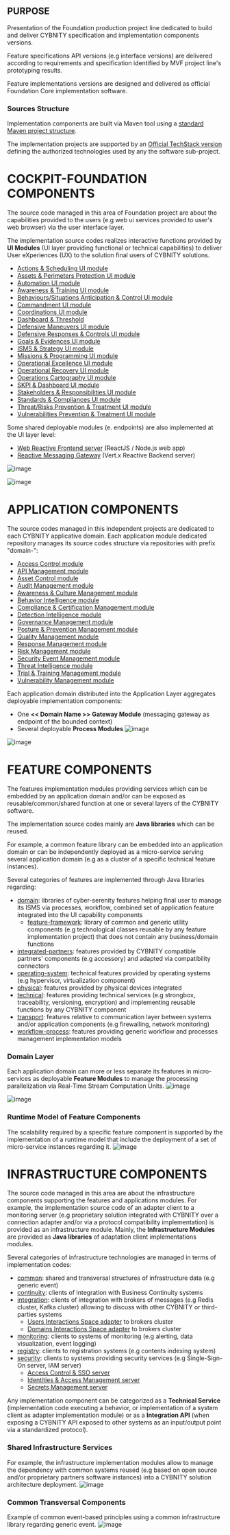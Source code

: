 ## PURPOSE
Presentation of the Foundation production project line dedicated to build and deliver CYBNITY specification and implementation components versions.

Feature specifications API versions (e.g interface versions) are delivered according to requirements and specification identified by MVF project line's prototyping results.

Feature implementations versions are designed and delivered as official Foundation Core implementation software.

### Sources Structure
Implementation components are built via Maven tool using a [standard Maven project structure](https://maven.apache.org/guides/introduction/introduction-to-the-standard-directory-layout.html).

The implementation projects are supported by an [Official TechStack version](https://github.com/cybnity/foundation-techstack/blob/feature-157/demonstrators-line/demonstrator-v0/v0-technologies-stack.md) defining the authorized technologies used by any the software sub-project.

# COCKPIT-FOUNDATION COMPONENTS
The source code managed in this area of Foundation project are about the capabilities provided to the users (e.g web ui services provided to user's web browser) via the user interface layer.

The implementation source codes realizes interactive functions provided by **UI Modules** (UI layer providing functional or technical capabilities) to deliver User eXperiences (UX) to the solution final users of CYBNITY solutions.

- [Actions & Scheduling UI module](cockpit-foundations/actions-scheduling)
- [Assets & Perimeters Protection UI module](cockpit-foundations/assets-perimeters-protection)
- [Automation UI module](cockpit-foundations/automation)
- [Awareness & Training UI module](cockpit-foundations/awareness-training)
- [Behaviours/Situations Anticipation & Control UI module](cockpit-foundations/behaviours-situations-anticipation-control)
- [Commandment UI module](cockpit-foundations/commandment)
- [Coordinations UI module](cockpit-foundations/coordination)
- [Dashboard & Threshold](cockpit-foundations/dashboard-threshold)
- [Defensive Maneuvers UI module](cockpit-foundations/defensive-maneuvers)
- [Defensive Responses & Controls UI module](cockpit-foundations/defensive-responses-controls)
- [Goals & Evidences UI module](cockpit-foundations/goals-evidences)
- [ISMS & Strategy UI module](cockpit-foundations/isms-strategy)
- [Missions & Programming UI module](cockpit-foundations/missions-programming)
- [Operational Excellence UI module](cockpit-foundations/operational-excellence)
- [Operational Recovery UI module](cockpit-foundations/operational-recovery)
- [Operations Cartography UI module](cockpit-foundations/operations-cartography)
- [SKPI & Dashboard UI module](cockpit-foundations/skpi)
- [Stakeholders & Responsibilities UI module](cockpit-foundations/stakeholders-responsibilities)
- [Standards & Compliances UI module](cockpit-foundations/standards-compliances)
- [Threat/Risks Prevention & Treatment UI module](cockpit-foundations/threats-risks-prevention-treatment)
- [Vulnerabilities Prevention & Treatment UI module](cockpit-foundations/vulnerabilities-prevention-treatment)

Some shared deployable modules (e. endpoints) are also implemented at the UI layer level:
- [Web Reactive Frontend server](cockpit-foundations/web-reactive-frontend) (ReactJS / Node.js web app)
- [Reactive Messaging Gateway](cockpit-foundations/reactive-messaging-gateway) (Vert.x Reactive Backend server)

![image](mpp-ui-technology-stack.png)

![image](mpp-ui-systems-stack.png)

# APPLICATION COMPONENTS
The source codes managed in this independent projects are dedicated to each CYBNITY applicative domain.
Each application module dedicated repository manages its source codes structure via repositories with prefix "domain-":
- [Access Control module](https://github.com/cybnity/domain-access-control)
- [API Management module](https://github.com/cybnity/domain-api-mgt)
- [Asset Control module](https://github.com/cybnity/domain-asset-control)
- [Audit Management module](https://github.com/cybnity/domain-audit-mgt)
- [Awareness & Culture Management module](https://github.com/cybnity/domain-awareness-mgt)
- [Behavior Intelligence module](https://github.com/cybnity/domain-behavior-intelligence)
- [Compliance & Certification Management module](https://github.com/cybnity/domain-compliance-mgt)
- [Detection Intelligence module](https://github.com/cybnity/domain-detection-intelligence)
- [Governance Management module](https://github.com/cybnity/domain-governance-mgt)
- [Posture & Prevention Management module](https://github.com/cybnity/domain-posture-prevention-mgt)
- [Quality Management module](https://github.com/cybnity/domain-quality-mgt)
- [Response Management module](https://github.com/cybnity/domain-response-mgt)
- [Risk Management module](https://github.com/cybnity/domain-risk-mgt)
- [Security Event Management module](https://github.com/cybnity/domain-security-event-mgt)
- [Threat Intelligence module](https://github.com/cybnity/domain-threat-intelligence)
- [Trial & Training Management module](https://github.com/cybnity/domain-trial-training-mgt)
- [Vulnerability Management module](https://github.com/cybnity/domain-vulnerability-mgt)

Each application domain distributed into the Application Layer aggregates deployable implementation components:
- One **<< Domain Name >> Gateway Module** (messaging gateway as endpoint of the bounded context)
- Several deployable **Process Modules**
![image](mpp-app-technology-stack.png)

![image](mpp-app-systems-stack.png)

# FEATURE COMPONENTS
The features implementation modules providing services which can be embedded by an application domain and/or can be exposed as reusable/common/shared function at one or several layers of the CYBNITY software.

The implementation source codes mainly are **Java libraries** which can be reused.

For example, a common feature library can be embedded into an application domain or can be independently deployed as a micro-service serving several application domain (e.g as a cluster of a specific technical feature instances).

Several categories of features are implemented through Java libraries regarding:
- [domain](features/domain): libraries of cyber-serenity features helping final user to manage its ISMS via processes, workflow, combined set of application feature integrated into the UI capability components
  - [feature-framework](features/domain/feature-framework): library of common and generic utility components (e.g technological classes reusable by any feature implementation project) that does not contain any business/domain functions
- [integrated-partners](features/integrated-partners): features provided by CYBNITY compatible partners' components (e.g accessory) and adapted via compatibility connectors
- [operating-system](features/operating-system): technical features provided by operating systems (e.g hypervisor, virtualization component)
- [physical](features/physical): features provided by physical devices integrated
- [technical](features/technical): features providing technical services (e.g strongbox, traceability, versioning, encryption) and implementing reusable functions by any CYBNITY component
- [transport](features/transport): features relative to communication layer between systems and/or application components (e.g firewalling, network monitoring)
- [workflow-process](features/workflow-process): features providing generic workflow and processes management implementation models

### Domain Layer
Each application domain can more or less separate its features in micro-services as deployable **Feature Modules** to manage the processing parallelization via Real-Time Stream Computation Units.
![image](mpp-domain-technology-stack.png)

![image](mpp-domain-systems-stack.png)

### Runtime Model of Feature Components
The scalability required by a specific feature component is supported by the implementation of a runtime model that include the deployment of a set of micro-service instances regarding it.
![image](scalable-runtime-model.png)

# INFRASTRUCTURE COMPONENTS
The source code managed in this area are about the infrastructure components supporting the features and applications modules.
For example, the implementation source code of an adapter client to a monitoring server (e.g proprietary solution integrated with CYBNITY over a connection adapter and/or via a protocol compatibility implementation) is provided as an infrastructure module.
Mainly, the **Infrastructure Modules** are provided as **Java libraries** of adaptation client implementations modules.

Several categories of infrastructure technologies are managed in terms of implementation codes:
- [common](infrastructures/common): shared and transversal structures of infrastructure data (e.g generic event)
- [continuity](infrastructures/continuity): clients of integration with Business Continuity systems
- [integration](infrastructures/integration): clients of integration with brokers of messages (e.g Redis cluster, Kafka cluster) allowing to discuss with other CYBNITY or third-parties systems
  - [Users Interactions Space adapter](infrastructures/integration/system/users-interactions-broker/uib-adapters) to brokers cluster
  - [Domains Interactions Space adapter](infrastructures/integration/system/domains-interactions-broker/dib-adapters) to brokers cluster
- [monitoring](infrastructures/monitoring): clients to systems of monitoring (e.g alerting, data visualization, event logging)
- [registry](infrastructures/registry): clients to registration systems (e.g contents indexing system)
- [security](infrastructures/security): clients to systems providing security services (e.g Single-Sign-On server, IAM server)
  - [Access Control & SSO server](infrastructures/security/system/access-control-sso)
  - [Identities & Access Management server](infrastructures/security/system/identities-access-management)
  - [Secrets Management server](infrastructures/security/system/secrets-management)

Any implementation component can be categorized as a **Technical Service** (implementation code executing a behavior, or implementation of a system client as adapter implementation module) or as a **Integration API** (when exposing a CYBNITY API exposed to other systems as an input/output point via a standardized protocol).

### Shared Infrastructure Services
For example, the infrastructure implementation modules allow to manage the dependency with common systems reused (e.g based on open source and/or proprietary partners software instances) into a CYBNITY solution architecture deployment.
![image](mpp-infrastructure-systems-stack.png)

### Common Transversal Components
Example of common event-based principles using a common infrastructure library regarding generic event.
![image](mvf-event-based-architecture.png)
